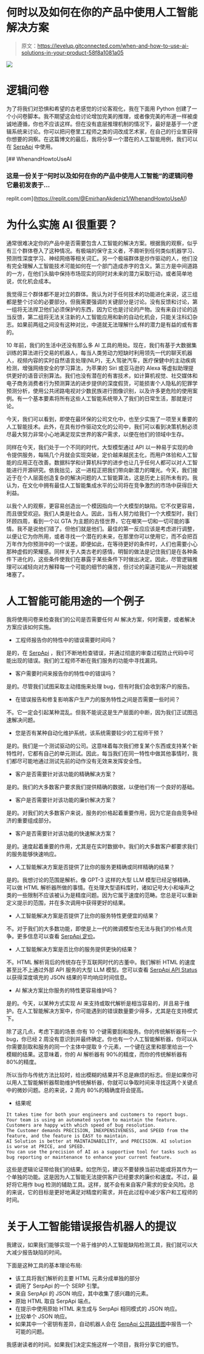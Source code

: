 # 何时以及如何在你的产品中使用人工智能解决方案

> 原文：<https://levelup.gitconnected.com/when-and-how-to-use-ai-solutions-in-your-product-58f8a1081a05>

![](img/293a5ce3ab081c3066fb4c1cf7a7506b.png)

# 逻辑问卷

为了将我们对恐惧和希望的古老感觉的讨论客观化，我在下面用 Python 创建了一个小问卷脚本。我不期望这会给讨论增加完美的推理，或者像完美的布道一样被虔诚地遵循，你也不应该这样。但在没有底层推理机制的情况下，最好是基于一个逻辑系统来讨论。你可以把问卷里工程师之类的词改成艺术家，在自己的行业里获得你想要的洞察。在这篇博文的最后，我将分享一个潜在的人工智能用例，我们可以在 [SerpApi](https://serpapi.com/) 中使用。

[](https://replit.com/@EmirhanAkdeniz1/WhenandHowtoUseAI) [## WhenandHowtoUseAI

### 这是一份关于“何时以及如何在你的产品中使用人工智能”的逻辑问卷它最初发表于…

replit.com](https://replit.com/@EmirhanAkdeniz1/WhenandHowtoUseAI) 

# 为什么实施 AI 很重要？

通常很难决定你的产品中是否需要包含人工智能的解决方案。根据我的观察，似乎有三个群体卷入了这种情况。有极端的保守主义者，不屑听到任何类似机器学习、预测性深度学习、神经网络等相关词汇。另一个极端群体是炒作驱动的人，他们没有完全理解人工智能技术可能如何在一个部门造成赤字的含义。第三方是中间道路的一方，在他们头脑中保持市场现实的同时对未来的潜力采取行动，或者简单地说，优化机会成本。

我觉得三个群体都不是对立的群体。我认为对于任何技术的功能进化来说，这三组都是整个讨论的必要部分。但我需要强调的关键部分是讨论。没有反馈和讨论，第一组将无法捍卫他们必须保护的东西，因为它也是讨论的产物。没有来自讨论的适当反馈，第二组将无法关注新的人工智能应用和新的自动化机会，只能关注科幻杂志。如果前两组之间没有这种对比，中道就无法理解什么样的潜力是有益的或有害的。

10 年前，我们的生活中还没有那么多 AI 工具的用处。现在，我们有基于大数据集训练的算法进行交易的机器人，每当人类劳动力短缺时利用领先一代的聊天机器人，视频内容的实时自然语言处理(NLP)，无人驾驶汽车，医疗保健中的主动疾病检测，增强网络安全的学习算法，为苹果的 Siri 或亚马逊的 Alexa 等虚拟助理提供更好的语音识别算法。我们也没有潜在的有害技术，如计算机视觉、社交媒体和电子商务消费者行为预测算法的进步提供的深度假货，可能损害个人隐私的犯罪学预测分析，使用公共闭路电视对少数民族进行图像识别，以及许多更危险的使用案例。有一个基本要素将所有这些人工智能系统带入了我们的日常生活，那就是讨论。

今天，我们可以看到，即使在最环保的公司文化中，也至少实施了一项至关重要的人工智能技术。此外，在具有炒作驱动文化的公司中，我们可以看到决策机制必须尽最大努力非常小心地满足现实世界的客户需求，以便在他们的领域中生存。

同样在今天，我们处于一个不同的时代，大型模型通过 API 以一种易于实现的命令提供服务，每隔几个月就会实现突破，定价越来越民主化，而用户体验和人工智能的应用正在改善。数据科学和计算机科学的进步也让几乎任何人都可以对人工智能进行开源研究。依我拙见，这一进程正把我们带向新潜力的曙光。今天，我们接近于在个人层面创造复杂的解决问题的人工智能算法，这是历史上前所未有的。我认为，在文化中拥有最佳人工智能集成水平的公司将在竞争激烈的市场中获得巨大利益。

以我个人的观察，更容易创造出一个模因指向一个大模型的缺陷。它不仅更容易，而且很受欢迎。我们人类是社会人。因此，当有人努力给我们一个大模型时，我们环顾四周，看到一个以 GTA 为主题的古怪世界，它在嘲笑一切和一切可能的事情。我不是说他们错了。但他们就是他们。最佳的第一反应应该是考虑进行调整，以便让它为你所用，或者寻找一个潜在的未来，在那里你可以使用它，而不会把百万年作为你预测中的一个误差。即便如此，在等待更好的条件时，人们也需要小心那种虚假的荣耀感。同样关于人类古老的感情，明智的做法是记住我们是在各种条件下进化的，这些条件使我们在暴露于某些条件下时做出决定。因此，尽管逻辑推理可以减轻向对方解释每一个可能的细节的痛苦，但讨论的渠道可能从一开始就被堵塞了。

# 人工智能可能用途的一个例子

我将使用问卷来检查我们的公司是否需要任何 AI 解决方案，何时需要，或者解决方案应该如何实施。

*   工程师报告你的特性中的错误需要时间吗？

是的，在 [SerpApi](https://serpapi.com/) ，我们不断地检查错误，并通过彻底的审查过程防止代码中可能出现的错误。我们的工程师不断在我们服务的功能中寻找漏洞。

*   客户需要时间来报告你的特性中的错误吗？

是的。尽管我们试图采取主动措施来处理 bug，但有时我们会收到客户的报告。

*   在错误报告和修复影响客户生产力的服务特性之间是否需要一些时间？

不。它一定会引起某种混乱。但我不能说这是生产层面的中断，因为我们正试图迅速解决问题。

*   您是否有某种自动化维护系统，该系统需要较少的工程师干预？

是的。我们是一个测试驱动的公司。这意味着每次我们修复某个东西或支持某个新特性时，它都有自己的单元测试。因此，每当我们在同一特性中做其他事情时，我们都尽可能地通过测试先前的动作没有无效来发挥安全性。

*   客户是否需要针对该功能的精确解决方案？

是的。我们的大多数客户要求我们提供精确的数据，以便他们有一个良好的基础。

*   客户是否需要针对该功能的廉价解决方案？

是的。对我们的大多数客户来说，服务的价格起着重要作用，因为它是自由竞争经济的重要组成部分。

*   客户是否需要针对该功能的快速解决方案？

是的。速度起着重要的作用，尤其是在实时数据中。我们的大多数客户都要求我们的服务能够快速响应。

*   人工智能解决方案是否提供了比你的服务更精确或同样精确的结果？

是的。我想讨论的范围是解析。像 GPT-3 这样的大型 LLM 模型已经足够精确，可以做 HTML 解析器所做的事情。在处理大型语料库时，诸如记号大小和噪声之类的一些限制不应该被认为是精度问题。因为它属于速度的范畴。您总是可以重新定义提示的范围，并在多次调用中获得更好的结果。

*   人工智能解决方案是否提供了比你的服务特性更便宜的结果？

不。对于我们的大多数功能，即使是上一代的微调模型也无法与我们的价格点竞争。更多信息可以查看 [SerpApi 定价](https://serpapi.com/pricing)。

*   人工智能解决方案是否比你的服务提供更快的结果？

不。HTML 解析背后的传统存在于互联网时代的古董中。我们解析 HTML 的速度甚至比不上通过外部 API 服务的大型 LLM 模型。您可以查看 [SerpApi API Status](https://serpapi.com/status) 以获得深度填充的 JSON 结果的平均响应时间信息。

*   AI 解决方案比你服务的特性更容易维护吗？

是的。今天，以某种方式实现 AI 来支持或取代解析是相当容易的，并且易于维护。在人工智能解决方案中，你可能遇到的错误数量要少得多，尤其是在支持模式下。

除了这几点，考虑下面的场景:你有 10 个键需要刮和服务。你的传统解析器有一个 bug，你已经 2 周没有意识到并最终确定。你也有一个人工智能解析器，你可以从你需要刮取和服务的同一个主体中提取 9 个元素，一个键在这里和那里给出一个模糊的结果。这意味着，你的 AI 解析器有 90%的精度，而你的传统解析器有 80%的精度。

所以当你与传统方法比较时，给出模糊的结果并不总是麻烦的标志。但是如果你可以用人工智能解析器帮助维护传统解析器，你就可以争取时间来寻找这两个关键点中的微妙问题。总的来说，2 周内 80%的精确度将会提高。

*   结果呢

```
It takes time for both your engineers and customers to report bugs.
Your team is using an automated system to maintain the feature. Customers are happy with which speed of bug resolution.
The Customer demands PRECISION, INEXPENSIVENESS, and SPEED from the feature, and the feature is EASY to maintain.
AI Solution is better at MAINTAINABILITY, and PRECISION. AI solution is worse at PRICE, and SPEED.
You can use the precision of AI as a supportive tool for tasks such as bug reporting or maintenance to enhance your current feature.
```

这些是逻辑论证带给我们的结果。如您所见，建议不要替换当前功能或将其作为一个单独的功能。这是因为人工智能无法提供客户已经要求的廉价和速度。不过，最好将它用作 bug 检测的辅助工具。这样，就不会有来自客户需求的安全风险。总的来说，它的目标是更好地满足对精度的需求，并在此过程中减少客户和工程师的时间。

# 关于人工智能错误报告机器人的提议

我建议，如果我们能够实现一个易于维护的人工智能缺陷检测工具，我们就可以大大减少报告缺陷的时间。

下面是这种工具的基本理论布局:

*   该工具将我们解析的主要 HTML 元素分成单独的部分
*   调用了 SerpApi 的一个 SERP 引擎。
*   来自 SerpApi 的 JSON 响应，其中收集了感兴趣的元素。
*   原始 HTML 取自 SerpApi 端点。
*   在提示中使用原始 HTML 来生成与 SerpApi 相同模式的 JSON 响应。
*   比较单个 JSON 响应。
*   如果其中一个密钥有差异，自动机器人会在 [SerpApi 公共路线图](https://github.com/serpapi/public-roadmap/)中报告一个可能的问题。

我感谢读者的时间。如果我们决定实施这样一个项目，我将分享它的细节。